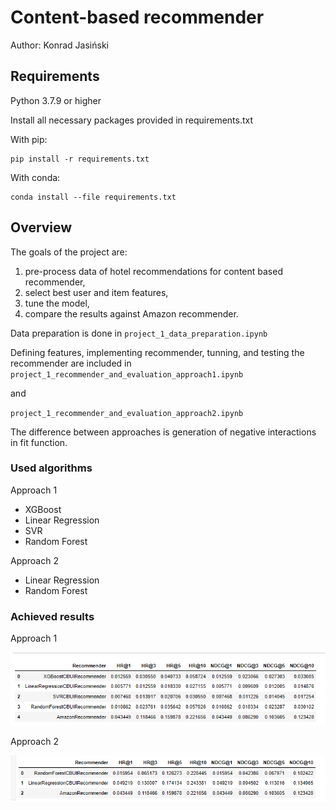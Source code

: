 # Content-based recommender


Author: Konrad Jasiński

## Requirements

Python 3.7.9 or higher

Install all necessary packages provided in requirements.txt

With pip:
```
pip install -r requirements.txt
```
With conda:
```
conda install --file requirements.txt
```

## Overview

The goals of the project are:

1. pre-process data of hotel recommendations for content based recommender,
2. select best user and item features,
3. tune the model,
4. compare the results against Amazon recommender.

Data preparation is done in <code>project_1_data_preparation.ipynb</code>



Defining features, implementing recommender, tunning, and testing the recommender are included in <code>project_1_recommender_and_evaluation_approach1.ipynb</code>

and

<code>project_1_recommender_and_evaluation_approach2.ipynb</code>

The difference between approaches is generation of negative interactions in fit function.

### Used algorithms

Approach 1
- XGBoost
- Linear Regression
- SVR
- Random Forest

Approach 2
- Linear Regression
- Random Forest




### Achieved results
Approach 1

![Alt text](data/results.png "a title")

Approach 2

![Alt text](data/results2.png "a title")


